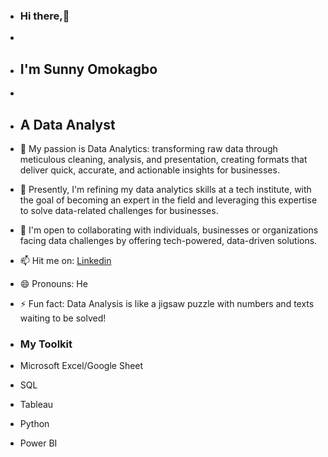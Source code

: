 - ### Hi there,👋
-
- ## I'm Sunny Omokagbo
-
- ## A Data Analyst
- 👀 My passion is Data Analytics: transforming raw data through meticulous cleaning, analysis, and presentation, creating formats that deliver quick, accurate, and actionable insights for businesses.
- 🌱 Presently, I'm refining my data analytics skills at a tech institute, with the goal of becoming an expert in the field and leveraging this expertise to solve data-related challenges for businesses. 
- 💞️ I'm open to collaborating with individuals, businesses or organizations facing data challenges by offering tech-powered, data-driven solutions.
- 📫 Hit me on: [Linkedin](https://www.linkedin.com/in/sunny-omokagbo-8215a389/)
- 😄 Pronouns: He
- ⚡ Fun fact: Data Analysis is like a jigsaw puzzle with numbers and texts waiting to be solved!
  
- ### My Toolkit
- Microsoft Excel/Google Sheet
- SQL
- Tableau
- Python
- Power BI
